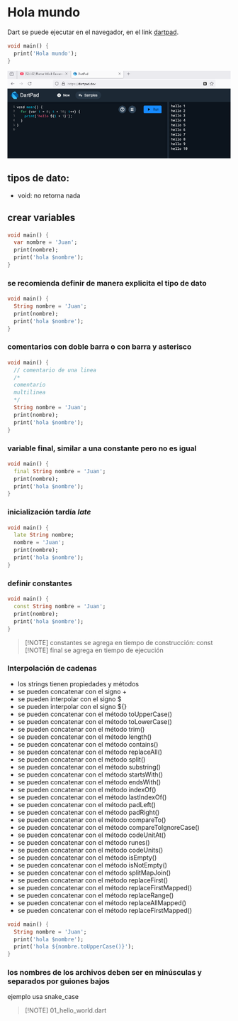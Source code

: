 Hola mundo
==========

Dart se puede ejecutar en el navegador, en el link [dartpad](https://dartpad.dev/).

```dart
void main() {
  print('Hola mundo');
}
```

![alt text](image-1.png)

## tipos de dato:

- void: no retorna nada

## crear variables

```dart
void main() {
  var nombre = 'Juan';
  print(nombre);
  print('hola $nombre');
}
```

### se recomienda definir de manera explicita el tipo de dato

```dart
void main() {
  String nombre = 'Juan';
  print(nombre);
  print('hola $nombre');
}
```

### comentarios con doble barra o con barra y asterisco

```dart
void main() {
  // comentario de una linea
  /*
  comentario
  multilinea
  */
  String nombre = 'Juan';
  print(nombre);
  print('hola $nombre');
}
```

### variable final, similar a una constante pero no es igual

```dart
void main() {
  final String nombre = 'Juan';
  print(nombre);
  print('hola $nombre');
}
```

### inicialización tardía *late*

```dart
void main() {
  late String nombre;
  nombre = 'Juan';
  print(nombre);
  print('hola $nombre');
}
```

### definir constantes

```dart
void main() {
  const String nombre = 'Juan';
  print(nombre);
  print('hola $nombre');
}
```

>[!NOTE] constantes se agrega en tiempo de construcción: const
>[!NOTE] final se agrega en tiempo de ejecución

### Interpolación de cadenas

- los strings tienen propiedades y métodos
- se pueden concatenar con el signo +
- se pueden interpolar con el signo $
- se pueden interpolar con el signo ${}
- se pueden concatenar con el método toUpperCase()
- se pueden concatenar con el método toLowerCase()
- se pueden concatenar con el método trim()
- se pueden concatenar con el método length()
- se pueden concatenar con el método contains()
- se pueden concatenar con el método replaceAll()
- se pueden concatenar con el método split()
- se pueden concatenar con el método substring()
- se pueden concatenar con el método startsWith()
- se pueden concatenar con el método endsWith()
- se pueden concatenar con el método indexOf()
- se pueden concatenar con el método lastIndexOf()
- se pueden concatenar con el método padLeft()
- se pueden concatenar con el método padRight()
- se pueden concatenar con el método compareTo()
- se pueden concatenar con el método compareToIgnoreCase()
- se pueden concatenar con el método codeUnitAt()
- se pueden concatenar con el método runes()
- se pueden concatenar con el método codeUnits()
- se pueden concatenar con el método isEmpty()
- se pueden concatenar con el método isNotEmpty()
- se pueden concatenar con el método splitMapJoin()
- se pueden concatenar con el método replaceFirst()
- se pueden concatenar con el método replaceFirstMapped()
- se pueden concatenar con el método replaceRange()
- se pueden concatenar con el método replaceAllMapped()
- se pueden concatenar con el método replaceFirstMapped()


```dart 
void main() {
  String nombre = 'Juan';
  print('hola $nombre');
  print('hola ${nombre.toUpperCase()}');
}
```

### los nombres de los archivos deben ser en minúsculas y separados por guiones bajos

ejemplo usa snake_case

>[!NOTE] 01_hello_world.dart
